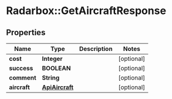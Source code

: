 # Radarbox::GetAircraftResponse

## Properties
Name | Type | Description | Notes
------------ | ------------- | ------------- | -------------
**cost** | **Integer** |  | [optional] 
**success** | **BOOLEAN** |  | [optional] 
**comment** | **String** |  | [optional] 
**aircraft** | [**ApiAircraft**](ApiAircraft.md) |  | [optional] 

